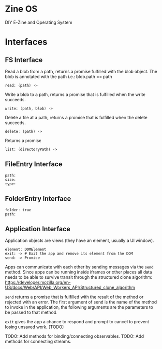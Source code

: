# Zine OS

DIY E-Zine and Operating System

Interfaces
==========

FS Interface
------------

Read a blob from a path, returns a promise fulfilled with the blob object. The
blob is annotated with the path i.e.: blob.path == path

    read: (path) ->

Write a blob to a path, returns a promise that is fulfilled when the write succeeds.

    write: (path, blob) ->

Delete a file at a path, returns a promise that is fulfilled when the delete succeeds.

    delete: (path) ->

Returns a promise

    list: (directoryPath) ->


FileEntry Interface
-------------------

    path:
    size:
    type:

FolderEntry Interface
---------------------

    folder: true
    path:

Application Interface
---------------------

Application objects are views (they have an element, usually a UI window).

    element: DOMElement
    exit: -> # Exit the app and remove its element from the DOM
    send: -> Promise

Apps can communicate with each other by sending messages via the `send` method.
Since apps can be running inside iframes or other places all data needs to be
able to survive transit through the structured clone algorithm:
https://developer.mozilla.org/en-US/docs/Web/API/Web_Workers_API/Structured_clone_algorithm

`send` returns a promise that is fulfilled with the result of the method or
rejected with an error. The first argument of send is the name of the method to
invoke in the application, the following arguments are the parameters to be
passed to that method.

`exit` gives the app a chance to respond and prompt to cancel to prevent losing
unsaved work. (TODO)

TODO: Add methods for binding/connecting observables.
TODO: Add methods for connecting streams.

